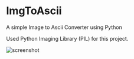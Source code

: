 # ImgToAscii
A simple Image to Ascii Converter using Python

Used Python Imaging Library (PIL) for this project.

![screenshot](https://user-images.githubusercontent.com/36836868/143786280-e6f8769a-1988-4818-9bb6-38119c1e5ce3.png)
